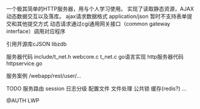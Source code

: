 一个极其简单的HTTP服务器，用与个人学习使用。
实现了读取静态资源，AJAX动态数据交互以及落库。
ajax请求数据格式 application/json 暂时不支持表单提交和其他提交方式
动态请求通过cgi通用网关接口（common gateway interface）调用对应程序

引用开源库cJSON libzdb

服务器代码
include/t_net.h
webcore.c
t_net.c
go语言实现 http服务器代码httpservice.go

服务案例
/webapp/rest/user/...

TODO 
服务路由
session
日志分级
配置文件
文件处理
公共锁
缓存(redis?)
...

@AUTH LWP
